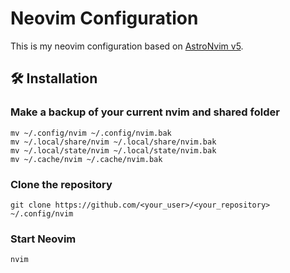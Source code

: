 # Neovim Configuration

This is my neovim configuration based on [AstroNvim v5](https://github.com/AstroNvim/AstroNvim).

## 🛠️ Installation

### Make a backup of your current nvim and shared folder

```shell
mv ~/.config/nvim ~/.config/nvim.bak
mv ~/.local/share/nvim ~/.local/share/nvim.bak
mv ~/.local/state/nvim ~/.local/state/nvim.bak
mv ~/.cache/nvim ~/.cache/nvim.bak
```

### Clone the repository

```shell
git clone https://github.com/<your_user>/<your_repository> ~/.config/nvim
```

### Start Neovim

```shell
nvim
```
